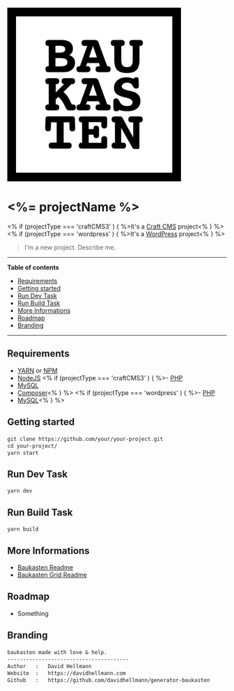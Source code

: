 ![Logo of the project](./images/logo.sample.png)

# <%= projectName %>

<% if (projectType === 'craftCMS3' ) { %>It's a [Craft CMS](https://craftcms.com/) project<% } %>
<% if (projectType === 'wordpress' ) { %>It's a [WordPress](https://wordpress.org/) project<% } %>

> I'm a new project. Describe me.


---

**Table of contents**

* [Requirements](#requirements)
* [Getting started](#getting-started)
* [Run Dev Task](#run-dev-task)
* [Run Build Task](#run-build-task)
* [More Informations](#more-informations)
* [Roadmap](#roadmap)
* [Branding](#branding)

---


## Requirements
* [YARN](https://yarnpkg.com/lang/en/) or [NPM](https://www.npmjs.com/)
* [NodeJS](https://nodejs.org/en/)
<% if (projectType === 'craftCMS3' ) { %>- [PHP](http://php.net/)
* [MySQL](https://www.mysql.com)
* [Composer](https://getcomposer.org/)<% } %>
<% if (projectType === 'wordpress' ) { %>- [PHP](http://php.net/)
* [MySQL](https://www.mysql.com)<% } %>

## Getting started
```
git clone https://github.com/your/your-project.git
cd your-project/
yarn start
```

## Run Dev Task
```
yarn dev
```

## Run Build Task
```
yarn build
```


## More Informations
* [Baukasten Readme](https://github.com/davidhellmann/generator-baukasten/blob/master/README.md)
* [Baukasten Grid Readme](https://github.com/davidhellmann/baukasten-grid/blob/master/readme.md)


## Roadmap
* Something


## Branding
```
baukasten made with love & help.
---------------------------------------
Author   :   David Hellmann
Website  :   https://davidhellmann.com
Github   :   https://github.com/davidhellmann/generator-baukasten
```
